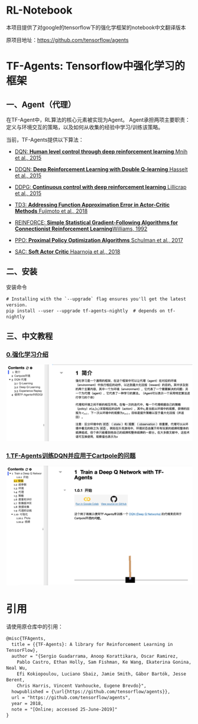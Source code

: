 # RL-Notebook
 本项目提供了对google的tensorflow下的强化学框架的notebook中文翻译版本

原项目地址：https://github.com/tensorflow/agents

# TF-Agents: Tensorflow中强化学习的框架

## 一、Agent（代理）

在TF-Agent中，RL算法的核心元素被实现为Agent。 Agent承担两项主要职责：定义与环境交互的策略，以及如何从收集的经验中学习/训练该策略。

当前，TF-Agents提供以下算法：

- [DQN: **Human level control through deep reinforcement learning** Mnih et al., 2015](https://deepmind.com/research/dqn/)

- [DDQN: **Deep Reinforcement Learning with Double Q-learning** Hasselt et al., 2015](https://arxiv.org/abs/1509.06461)

- [DDPG: **Continuous control with deep reinforcement learning** Lillicrap et al., 2015](https://arxiv.org/abs/1509.02971)

- [TD3: **Addressing Function Approximation Error in Actor-Critic Methods** Fujimoto et al., 2018](https://arxiv.org/abs/1802.09477)

- [REINFORCE: **Simple Statistical Gradient-Following Algorithms for Connectionist Reinforcement Learning**Williams, 1992](http://www-anw.cs.umass.edu/~barto/courses/cs687/williams92simple.pdf)

- [PPO: **Proximal Policy Optimization Algorithms** Schulman et al., 2017](https://arxiv.org/abs/1707.06347)

- [SAC: **Soft Actor Critic** Haarnoja et al., 2018](https://arxiv.org/abs/1812.05905)

## 二、安装

安装命令

```
# Installing with the `--upgrade` flag ensures you'll get the latest version.
pip install --user --upgrade tf-agents-nightly  # depends on tf-nightly
```

  

## 三、中文教程

### [0.强化学习介绍](https://github.com/LIANGQINGYUAN/RL-Notebook/blob/master/tf-agent/0_intro_rl_cn.ipynb)


![image-20191207140652253](assets/image-20191207140652253.png)

### [1.TF-Agents训练DQN并应用于Cartpole的问题](https://github.com/LIANGQINGYUAN/RL-Notebook/blob/master/tf-agent/1_dqn_tutorial_cn.ipynb)
![image-20191207140738551](assets/image-20191207140738551.png)




# 引用

请使用原仓库中的引用：

```
@misc{TFAgents,
  title = {{TF-Agents}: A library for Reinforcement Learning in TensorFlow},
  author = "{Sergio Guadarrama, Anoop Korattikara, Oscar Ramirez,
    Pablo Castro, Ethan Holly, Sam Fishman, Ke Wang, Ekaterina Gonina, Neal Wu,
    Efi Kokiopoulou, Luciano Sbaiz, Jamie Smith, Gábor Bartók, Jesse Berent,
    Chris Harris, Vincent Vanhoucke, Eugene Brevdo}",
  howpublished = {\url{https://github.com/tensorflow/agents}},
  url = "https://github.com/tensorflow/agents",
  year = 2018,
  note = "[Online; accessed 25-June-2019]"
}
```

